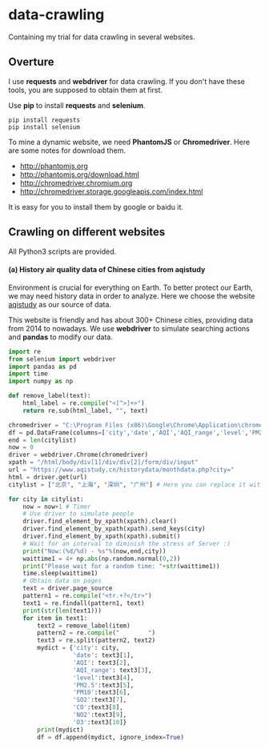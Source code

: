 # data-crawling
Containing my trial for data crawling in several websites.

## Overture
I use **requests** and **webdriver** for data crawling. If you don't have these tools, you are supposed to obtain them at first.

Use **pip** to install **requests** and **selenium**.
```{console}
pip install requests
pip install selenium
```
To mine a dynamic website, we need **PhantomJS** or **Chromedriver**. Here are some notes for download them.
- http://phantomjs.org
- http://phantomjs.org/download.html
- http://chromedriver.chromium.org
- http://chromedriver.storage.googleapis.com/index.html

It is easy for you to install them by google or baidu it.

## Crawling on different websites
All Python3 scripts are provided.

#### (a) History air quality data of Chinese cities from aqistudy
Environment is crucial for everything on Earth. To better protect our Earth, we may need history data in order to analyze. Here we choose the website [aqistudy](www.aqistudy.cn) as our source of data.

This website is friendly and has about 300+ Chinese cities, providing data from 2014 to nowadays. We use **webdriver** to simulate searching actions and **pandas** to modify our data. 

```python
import re
from selenium import webdriver
import pandas as pd
import time
import numpy as np

def remove_label(text):
    html_label = re.compile("<[^>]+>")
    return re.sub(html_label, "", text)

chromedriver = "C:\Program Files (x86)\Google\Chrome\Application\chromedriver.exe"
df = pd.DataFrame(columns=['city','date','AQI','AQI_range','level','PM2.5','PM10','SO2','CO','NO2','O3'])
end = len(citylist)
now = 0
driver = webdriver.Chrome(chromedriver)
xpath = "/html/body/div[1]/div/div[2]/form/div/input"
url = "https://www.aqistudy.cn/historydata/monthdata.php?city="
html = driver.get(url)
citylist = ["北京", "上海", "深圳", "广州"] # Here you can replace it with whatever you want can be found on that website.

for city in citylist:
    now = now+1 # Timer
    # Use driver to simulate people
    driver.find_element_by_xpath(xpath).clear()
    driver.find_element_by_xpath(xpath).send_keys(city)
    driver.find_element_by_xpath(xpath).submit()
    # Wait for an interval to diminish the stress of Server :)
    print("Now:(%d/%d) - %s"%(now,end,city))
    waittime1 = 4+ np.abs(np.random.normal(0,2))
    print("Please wait for a random time: "+str(waittime1))
    time.sleep(waittime1)
    # Obtain data on pages
    text = driver.page_source
    pattern1 = re.compile("<tr.+?</tr>")
    text1 = re.findall(pattern1, text)
    print(str(len(text1)))
    for item in text1:
        text2 = remove_label(item)
        pattern2 = re.compile("        ")
        text3 = re.split(pattern2, text2)
        mydict = {'city': city,
                  'date': text3[1],
                  'AQI': text3[2],
                  'AQI_range': text3[3],
                  'level':text3[4],
                  'PM2.5':text3[5],
                  'PM10':text3[6],
                  'SO2':text3[7],
                  'CO':text3[8],
                  'NO2':text3[9],
                  'O3':text3[10]}
        print(mydict)
        df = df.append(mydict, ignore_index=True)
```


